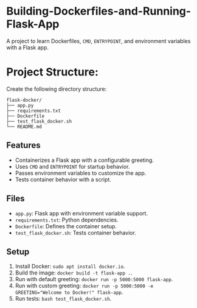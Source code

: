 # Building-Dockerfiles-and-Running-Flask-App
A project to learn Dockerfiles, `CMD`, `ENTRYPOINT`, and environment variables with a Flask app.

# Project Structure:
Create the following directory structure:

    flask-docker/
    ├── app.py
    ├── requirements.txt
    ├── Dockerfile
    ├── test_flask_docker.sh
    └── README.md

## Features
- Containerizes a Flask app with a configurable greeting.
- Uses `CMD` and `ENTRYPOINT` for startup behavior.
- Passes environment variables to customize the app.
- Tests container behavior with a script.

## Files
- `app.py`: Flask app with environment variable support.
- `requirements.txt`: Python dependencies.
- `Dockerfile`: Defines the container setup.
- `test_flask_docker.sh`: Tests container behavior.

## Setup
1. Install Docker: `sudo apt install docker.io`.
2. Build the image: `docker build -t flask-app .`.
3. Run with default greeting: `docker run -p 5000:5000 flask-app`.
4. Run with custom greeting: `docker run -p 5000:5000 -e GREETING="Welcome to Docker!" flask-app`.
5. Run tests: `bash test_flask_docker.sh`.

